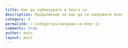 ```yaml
---
title: Как да публикувате в блога си
description: Продължение на как да си направите блог
category: 0
permalink: /:categories/направи-си-блог-2/
comments: true
author: main
layout: post
---
```

